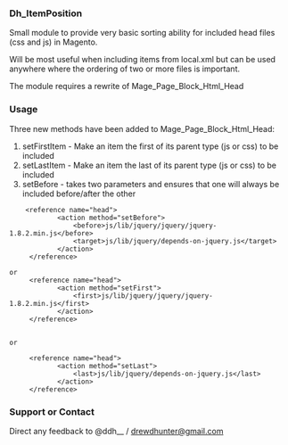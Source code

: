 ### Dh_ItemPosition
Small module to provide very basic sorting ability for included head files (css and js) in Magento.

Will be most useful when including items from local.xml but can be used anywhere where the ordering of two or more files is important.

The module requires a rewrite of Mage_Page_Block_Html_Head

### Usage

Three new methods have been added to Mage_Page_Block_Html_Head:

1. setFirstItem - Make an item the first of its parent type (js or css) to be included
2. setLastItem - Make an item the last of its parent type (js or css) to be included
3. setBefore - takes two parameters and ensures that one will always be included before/after the other


```
    <reference name="head">
            <action method="setBefore">
                <before>js/lib/jquery/jquery/jquery-1.8.2.min.js</before>
                <target>js/lib/jquery/depends-on-jquery.js</target>
            </action>
     </reference>

or
     <reference name="head">
            <action method="setFirst">
                <first>js/lib/jquery/jquery/jquery-1.8.2.min.js</first>
            </action>
     </reference>


or

     <reference name="head">
            <action method="setLast">
                <last>js/lib/jquery/depends-on-jquery.js</last>
            </action>
     </reference>

```


### Support or Contact
Direct any feedback to @ddh__ / drewdhunter@gmail.com
